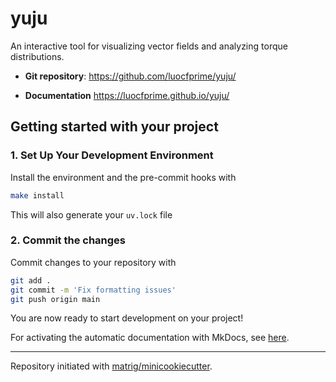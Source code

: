 # yuju

An interactive tool for visualizing vector fields and analyzing torque distributions.

- **Git repository**: <https://github.com/luocfprime/yuju/>


- **Documentation** <https://luocfprime.github.io/yuju/>


## Getting started with your project

### 1. Set Up Your Development Environment

Install the environment and the pre-commit hooks with

```bash
make install
```

This will also generate your `uv.lock` file

### 2. Commit the changes

Commit changes to your repository with

```bash
git add .
git commit -m 'Fix formatting issues'
git push origin main
```

You are now ready to start development on your project!

For activating the automatic documentation with MkDocs, see [here](https://matrig.github.io/minicookiecutter/features/mkdocs/#enabling-the-documentation-on-github).


---

Repository initiated with [matrig/minicookiecutter](https://github.com/matrig/minicookiecutter).
